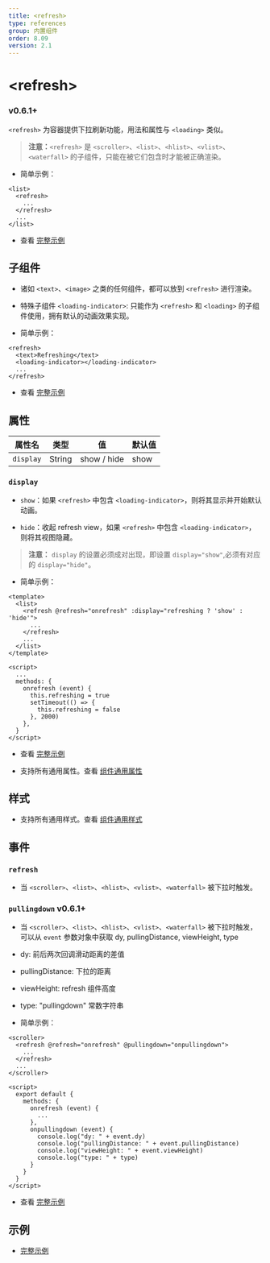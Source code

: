 ```yaml
---
title: <refresh>
type: references
group: 内置组件
order: 8.09
version: 2.1
---
```


# &lt;refresh&gt;

### <span class="weex-version">v0.6.1+</span>

`<refresh>` 为容器提供下拉刷新功能，用法和属性与 `<loading>` 类似。
> **注意：**`<refresh>` 是 `<scroller>`、`<list>`、`<hlist>`、`<vlist>`、`<waterfall>` 的子组件，只能在被它们包含时才能被正确渲染。

 - 简单示例：

```
<list>
  <refresh>
    ...
  </refresh>
  ...
</list>
```
 - 查看 [完整示例](http://dotwe.org/vue/26937c1c74022e79608af118b21bfbc7)

## 子组件

 - 诸如 `<text>`、`<image>` 之类的任何组件，都可以放到 `<refresh>` 进行渲染。

 - 特殊子组件 `<loading-indicator>`: 只能作为 `<refresh>` 和 `<loading>` 的子组件使用，拥有默认的动画效果实现。

 - 简单示例：

```
<refresh>
  <text>Refreshing</text>
  <loading-indicator></loading-indicator>
  ...
</refresh>
```
 - 查看 [完整示例](http://dotwe.org/vue/26937c1c74022e79608af118b21bfbc7)

## 属性

| 属性名           | 类型     | 值                          | 默认值     |
| ------------- | ------ | -------------------------- | ------- |
| `display` | String | show / hide             | show      |

### `display`

 - `show`：如果 `<refresh>` 中包含 `<loading-indicator>`，则将其显示并开始默认动画。

 - `hide`：收起 refresh view，如果 `<refresh>` 中包含 `<loading-indicator>`，则将其视图隐藏。

> **注意：** `display` 的设置必须成对出现，即设置 `display="show"`,必须有对应的 `display="hide"`。

 - 简单示例：

```
<template>
  <list>
    <refresh @refresh="onrefresh" :display="refreshing ? 'show' : 'hide'">
      ...
    </refresh>
    ...
  </list>
</template>

<script>
  ...
  methods: {
    onrefresh (event) {
      this.refreshing = true
      setTimeout(() => {
        this.refreshing = false
      }, 2000)
    },
  }
</script>
```
 - 查看 [完整示例](http://dotwe.org/vue/26937c1c74022e79608af118b21bfbc7)

 - 支持所有通用属性。查看 [组件通用属性](../common-attrs.html)

## 样式

 - 支持所有通用样式。查看 [组件通用样式](../common-style.html)

## 事件

### `refresh`

 - 当 `<scroller>`、`<list>`、`<hlist>`、`<vlist>`、`<waterfall>` 被下拉时触发。

### `pullingdown` <span class="weex-version">v0.6.1+</span>

 - 当 `<scroller>`、`<list>`、`<hlist>`、`<vlist>`、`<waterfall>` 被下拉时触发，可以从 `event` 参数对象中获取 dy, pullingDistance, viewHeight, type

  - dy: 前后两次回调滑动距离的差值
  - pullingDistance: 下拉的距离
  - viewHeight: refresh 组件高度
  - type: "pullingdown" 常数字符串


 - 简单示例：

```
<scroller>
  <refresh @refresh="onrefresh" @pullingdown="onpullingdown">
    ...
  </refresh>
  ...
</scroller>

<script>
  export default {
    methods: {
      onrefresh (event) {
        ...
      },
      onpullingdown (event) {
        console.log("dy: " + event.dy)
        console.log("pullingDistance: " + event.pullingDistance)
        console.log("viewHeight: " + event.viewHeight)
        console.log("type: " + type)
      }
    }
  }
</script>
```
 - 查看 [完整示例](http://dotwe.org/vue/26937c1c74022e79608af118b21bfbc7)

## 示例

 - [完整示例](http://dotwe.org/vue/26937c1c74022e79608af118b21bfbc7)
